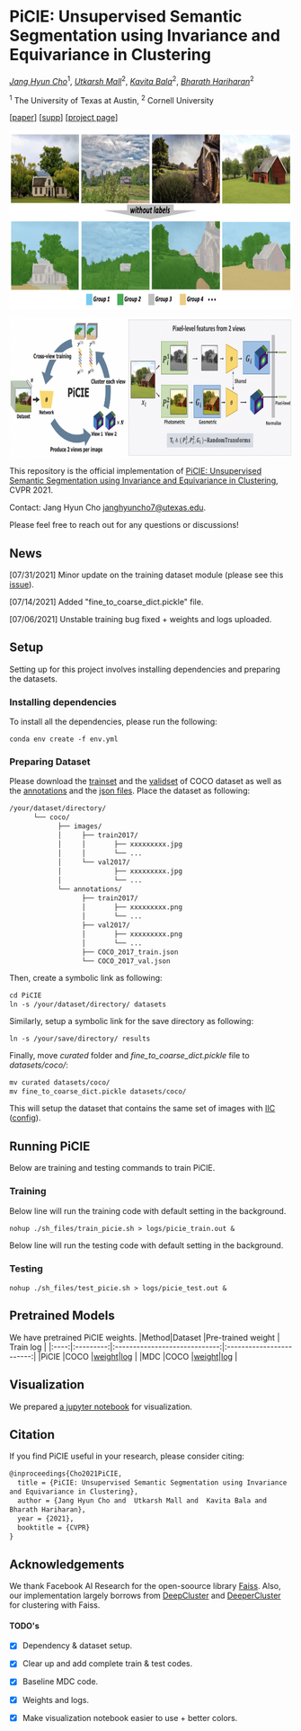 # PiCIE: Unsupervised Semantic Segmentation using Invariance and Equivariance in Clustering

*[Jang Hyun Cho](https://sites.google.com/view/janghyuncho/)*<sup>1</sup>,
*[Utkarsh Mall](https://www.cs.cornell.edu/~utkarshm/)*<sup>2</sup>,
*[Kavita Bala](http://www.cs.cornell.edu/~kb/)*<sup>2</sup>,
*[Bharath Hariharan](http://home.bharathh.info)*<sup>2</sup>

<sup>1</sup> The University of Texas at Austin, <sup>2</sup> Cornell University

[[paper](https://openaccess.thecvf.com/content/CVPR2021/papers/Cho_PiCIE_Unsupervised_Semantic_Segmentation_Using_Invariance_and_Equivariance_in_Clustering_CVPR_2021_paper.pdf)] [[supp](https://openaccess.thecvf.com/content/CVPR2021/supplemental/Cho_PiCIE_Unsupervised_Semantic_CVPR_2021_supplemental.pdf)] [[project page](https://sites.google.com/view/picie-cvpr2021/home)]

<p align="center"> <img src='assets/teaser2.png' align="center" height="320px"> </p>
<p align="center"> <img src='assets/teaser.png' align="center" height="250px"> </p>

This repository is the official implementation of [PiCIE: Unsupervised Semantic Segmentation using Invariance and Equivariance in Clustering](https://openaccess.thecvf.com/content/CVPR2021/papers/Cho_PiCIE_Unsupervised_Semantic_Segmentation_Using_Invariance_and_Equivariance_in_Clustering_CVPR_2021_paper.pdf), CVPR 2021. 

Contact: Jang Hyun Cho [janghyuncho7@utexas.edu](mailto:janghyuncho7@utexas.edu). 

Please feel free to reach out for any questions or discussions!
## News 
[07/31/2021] Minor update on the training dataset module (please see this [issue](https://github.com/janghyuncho/PiCIE/issues/7)).

[07/14/2021] Added "fine_to_coarse_dict.pickle" file. 

[07/06/2021] Unstable training bug fixed + weights and logs uploaded. 

## Setup
Setting up for this project involves installing dependencies and preparing the datasets. 

### Installing dependencies
To install all the dependencies, please run the following:
~~~
conda env create -f env.yml
~~~

### Preparing Dataset 
Please download the [trainset](http://images.cocodataset.org/zips/train2017.zip) and the [validset](http://images.cocodataset.org/zips/val2017.zip) of COCO dataset as well as the [annotations](http://calvin.inf.ed.ac.uk/wp-content/uploads/data/cocostuffdataset/stuffthingmaps_trainval2017.zip) and the [json files](http://images.cocodataset.org/annotations/annotations_trainval2017.zip). Place the dataset as following:
~~~
/your/dataset/directory/
      └── coco/
            ├── images/
            │     ├── train2017/
            │     │       ├── xxxxxxxxx.jpg
            │     │       └── ...
            │     └── val2017/
            │             ├── xxxxxxxxx.jpg
            │             └── ...
            └── annotations/
                  ├── train2017/
                  │       ├── xxxxxxxxx.png
                  │       └── ...
                  ├── val2017/
                  │       ├── xxxxxxxxx.png
                  │       └── ...
                  ├── COCO_2017_train.json
                  └── COCO_2017_val.json
~~~
Then, create a symbolic link as following:
~~~
cd PiCIE
ln -s /your/dataset/directory/ datasets 
~~~
Similarly, setup a symbolic link for the save directory as following:
~~~
ln -s /your/save/directory/ results
~~~
Finally, move *curated* folder and *fine_to_coarse_dict.pickle* file to *datasets/coco/*:
~~~
mv curated datasets/coco/
mv fine_to_coarse_dict.pickle datasets/coco/
~~~
This will setup the dataset that contains the same set of images with [IIC](https://github.com/xu-ji/IIC/blob/master/code/datasets/segmentation/cocostuff.py) ([config](https://github.com/xu-ji/IIC/blob/master/examples/commands.txt)).

## Running PiCIE 
Below are training and testing commands to train PiCIE. 
### Training
Below line will run the training code with default setting in the background. 
~~~
nohup ./sh_files/train_picie.sh > logs/picie_train.out & 
~~~
Below line will run the testing code with default setting in the background. 
### Testing 
~~~
nohup ./sh_files/test_picie.sh > logs/picie_test.out &
~~~

## Pretrained Models 
We have pretrained PiCIE weights. 
|Method|Dataset    |Pre-trained weight             | Train log                |
|:----:|:---------:|:-----------------------------:|:------------------------:|
|PiCIE |COCO       |[weight](https://drive.google.com/file/d/1VI5detMlDNkwWpv7M-gk7aAHgfQVebWo/view?usp=sharing)|[log](https://github.com/janghyuncho/PiCIE/blob/master/logs/picie.out)  |
|MDC   |COCO       |[weight](https://drive.google.com/file/d/1NzQQ4u__nz5xh-_zOFi_DPOHW6Gv_nbm/view?usp=sharing)|[log](https://github.com/janghyuncho/PiCIE/blob/master/logs/mdc.out)  |



## Visualization 
We prepared [a jupyter notebook](visualize.ipynb) for visualization.


## Citation
If you find PiCIE useful in your research, please consider citing:
```
@inproceedings{Cho2021PiCIE,
  title = {PiCIE: Unsupervised Semantic Segmentation using Invariance and Equivariance in Clustering},
  author = {Jang Hyun Cho and  Utkarsh Mall and  Kavita Bala and  Bharath Hariharan},
  year = {2021},
  booktitle = {CVPR}
}
```
## Acknowledgements 
We thank Facebook AI Research for the open-soource library [Faiss](https://github.com/facebookresearch/faiss). Also, our implementation largely borrows from [DeepCluster](https://github.com/facebookresearch/deepcluster) and [DeeperCluster](https://github.com/facebookresearch/DeeperCluster) for clustering with Faiss. 

#### TODO's
- [x] Dependency & dataset setup.
- [x] Clear up and add complete train & test codes. 
- [x] Baseline MDC code.
- [x] Weights and logs.
- [x] Make visualization notebook easier to use + better colors. 

